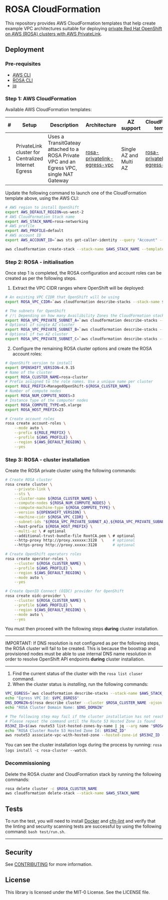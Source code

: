 # ROSA CloudFormation

This repository provides AWS CloudFormation templates that help create example VPC architectures suitable for deploying [private Red Hat OpenShift on AWS (ROSA) clusters with AWS PrivateLink](https://aws.amazon.com/blogs/containers/red-hat-openshift-service-on-aws-private-clusters-with-aws-privatelink/).

## Deployment

### Pre-requisites

- [AWS CLI](https://docs.aws.amazon.com/cli/latest/userguide/getting-started-install.html)
- [ROSA CLI](https://github.com/openshift/rosa/releases)
- [jq](https://stedolan.github.io/jq/download/0)

### Step 1: AWS CloudFormation

Available AWS CloudFormation templates:

| #   | Setup                                               | Description                                                                               | Architecture                                                          | AZ support             | CloudFormation template                                            |
| --- | --------------------------------------------------- | ----------------------------------------------------------------------------------------- | --------------------------------------------------------------------- | ---------------------- | ------------------------------------------------------------------ |
| 1   | PrivateLink cluster for Centralized Internet Egress | Uses a TransitGateay attached to a ROSA Private VPC and an Egress VPC, single NAT Gateway | [rosa-privatelink-egress-vpc](assets/rosa-privatelink-egress-vpc.png) | Single AZ and Multi AZ | [rosa-privatelink-egress-vpc.yml](rosa-privatelink-egress-vpc.yml) |

Update the following command to launch one of the CloudFormation template above, using the AWS CLI:

```bash
# AWS region to install OpenShift
export AWS_DEFAULT_REGION=us-west-2 
# AWS CloudFormation Stack name
export AWS_STACK_NAME=rosa-networking
# AWS profile
export AWS_PROFILE=default
# AWS account ID
export AWS_ACCOUNT_ID=`aws sts get-caller-identity --query "Account" --output text`

aws cloudformation create-stack --stack-name $AWS_STACK_NAME --template-body file://rosa-privatelink-egress-vpc.yml
```

### Step 2: ROSA - initialisation

Once step 1 is completed, the ROSA configuration and account roles can be created as per the following steps.

1. Extract the VPC CIDR ranges where OpenShift will be deployed:

```bash
# An existing VPC CIDR that OpenShift will be using
export ROSA_VPC_CIDR=`aws cloudformation describe-stacks --stack-name $AWS_STACK_NAME --query "Stacks[0].Outputs[?OutputKey=='oRosaVpcCIDR'].OutputValue" --output text`

# The subnets for OpenShift
# /!\ Depending on how many Availibility Zones the CloudFormation stack uses, run all or some of the following commands to retrieve the subnets in each Availibility Zone
export ROSA_VPC_PRIVATE_SUBNET_A=`aws cloudformation describe-stacks --stack-name $AWS_STACK_NAME --query "Stacks[0].Outputs[?OutputKey=='oRosaVpcSubnetA'].OutputValue" --output text`
# Optional if single AZ cluster
export ROSA_VPC_PRIVATE_SUBNET_B=`aws cloudformation describe-stacks --stack-name $AWS_STACK_NAME --query "Stacks[0].Outputs[?OutputKey=='oRosaVpcSubnetB'].OutputValue" --output text`
# Optional if two AZ cluster
export ROSA_VPC_PRIVATE_SUBNET_C=`aws cloudformation describe-stacks --stack-name $AWS_STACK_NAME --query "Stacks[0].Outputs[?OutputKey=='oRosaVpcSubnetC'].OutputValue" --output text`
```

2. Configure the remaining ROSA cluster options and create the ROSA account roles:

```bash
# OpenShift version to install
export OPENSHIFT_VERSION=4.9.15
# Name of the cluster
export ROSA_CLUSTER_NAME=rosa-cluster
# Prefix assigned to the role names. Use a unique name per cluster
export ROLE_PREFIX=ManagedOpenShift-${ROSA_CLUSTER_NAME}
# Number of compute nodes
export ROSA_NUM_COMPUTE_NODES=3
# Instance type of the computer nodes
export ROSA_COMPUTE_TYPE=m5.xlarge
export ROSA_HOST_PREFIX=23

# Create account roles
rosa create account-roles \
    --mode auto \
    --prefix ${ROLE_PREFIX} \
    --profile ${AWS_PROFILE} \
    --region ${AWS_DEFAULT_REGION} \
    --yes
```

### Step 3: ROSA - cluster installation

Create the ROSA private cluster using the following commands:

```bash
# Create ROSA cluster
rosa create cluster \
    --private-link \
    --sts \
    --cluster-name ${ROSA_CLUSTER_NAME} \
    --compute-nodes ${ROSA_NUM_COMPUTE_NODES} \
    --compute-machine-type ${ROSA_COMPUTE_TYPE} \
    --version ${OPENSHIFT_VERSION} \
    --machine-cidr ${ROSA_VPC_CIDR} \
    --subnet-ids "${ROSA_VPC_PRIVATE_SUBNET_A},${ROSA_VPC_PRIVATE_SUBNET_B},${ROSA_VPC_PRIVATE_SUBNET_C}" \ # Adjust subnets depending on the number of Availability Zones available in the ROSA VPC 
    --host-prefix ${ROSA_HOST_PREFIX} \
    --multi-az \ # optional
    --additional-trust-bundle-file RootCA.pem \ # optional
    --http-proxy http://proxy.xxxxxx:3128  \    # optional
    --https-proxy http://proxy.xxxxx:3128       # optional

# Create OpenShift operators roles
rosa create operator-roles \
    --cluster ${ROSA_CLUSTER_NAME} \
    --profile ${AWS_PROFILE} \
    --region ${AWS_DEFAULT_REGION} \
    --mode auto \
    --yes

# Create OpenID Connect (OIDC) provider for OpenShift
rosa create oidc-provider \
    --cluster ${ROSA_CLUSTER_NAME} \
    --profile ${AWS_PROFILE} \
    --region ${AWS_DEFAULT_REGION} \
    --mode auto \
    --yes
```

You must then proceed with the following steps **during** cluster installation.

---

IMPORTANT: If DNS resolution is not configured as per the following steps, the ROSA cluster will fail to be created. This is because the boostrap and provisioned nodes must be able to use internal DNS name resolution in order to resolve OpenShift API endpoints **during** cluster installation.

---

1. Find the current status of the cluster with the `rosa list cluser` command.
2. When the cluster status is *installing*, run the following commands:

```bash
VPC_EGRESS=`aws cloudformation describe-stacks --stack-name $AWS_STACK_NAME --query "Stacks[0].Outputs[?OutputKey=='oEgressVpc'].OutputValue" --output text`
echo "Egress VPC Id: $VPC_EGRESS"
DNS_DOMAIN=$(rosa describe cluster --cluster $ROSA_CLUSTER_NAME -ojson | jq -r .dns.base_domain)
echo "ROSA Cluster Domain Name: $DNS_DOMAIN"

# The following step may fail if the cluster installation has not reached the DNS configuration stage. 
# Please repeat the command until the Route 53 Hosted Zone is found
R53HZ_ID=$(aws route53 list-hosted-zones-by-name | jq --arg name "$ROSA_CLUSTER_NAME.$DNS_DOMAIN." -r '.HostedZones | .[] | select(.Name=="\($name)") | .Id')
echo "ROSA Cluster Route 53 Hosted Zone Id: $R53HZ_ID"
aws route53 associate-vpc-with-hosted-zone --hosted-zone-id $R53HZ_ID --vpc VPCRegion=$AWS_REGION,VPCId=$VPC_EGRESS
```

You can see the cluster installation logs during the process by running: `rosa logs install -c rosa-cluster --watch`.

### Decommissioning

Delete the ROSA cluster and CloudFormation stack by running the following commands:

```bash
rosa delete cluster -c $ROSA_CLUSTER_NAME
aws cloudformation delete-stack --stack-name $AWS_STACK_NAME
```

## Tests

To run the test, you will need to install [Docker](https://docs.docker.com/get-docker/) and [cfn-lint](https://github.com/aws-cloudformation/cfn-lint) and verify that the linting and security scanning tests are successful by using the following command: `bash test/run.sh`.

---

## Security

See [CONTRIBUTING](CONTRIBUTING.md#security-issue-notifications) for more information.

## License

This library is licensed under the MIT-0 License. See the LICENSE file.

